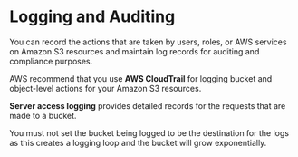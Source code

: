 # Logging and Auditing

You can record the actions that are taken by users, roles, or AWS services on Amazon S3 resources and maintain log records for auditing and compliance purposes.

AWS recommend that you use **AWS CloudTrail** for logging bucket and object-level actions for your Amazon S3 resources.

**Server access logging** provides detailed records for the requests that are made to a bucket.

You must not set the bucket being logged to be the destination for the logs as this creates a logging loop and the bucket will grow exponentially.